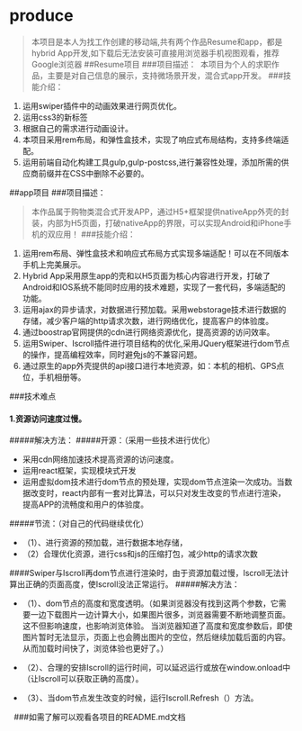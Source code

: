 # produce
>  本项目是本人为找工作创建的移动端,共有两个作品Resume和app，都是hybrid App开发,如下载后无法安装可直接用浏览器手机视图观看，推荐Google浏览器
##Resume项目
###项目描述：
>  本项目为个人的求职作品，主要是对自己信息的展示，支持微场景开发，混合式app开发。
###技能介绍：
1. 运用swiper插件中的动画效果进行网页优化。
2. 运用css3的新标签<audio>增添音乐效果。
3. 根据自己的需求进行动画设计。
4. 本项目采用rem布局，和弹性盒技术，实现了响应式布局结构，支持多终端适配。
5. 运用前端自动化构建工具gulp,gulp-postcss,进行兼容性处理，添加所需的供应商前缀并在CSS中删除不必要的。

##app项目
###项目描述：
>  本作品属于购物类混合式开发APP，通过H5+框架提供nativeApp外壳的封装，内部为H5页面，打破nativeApp的界限，可以实现Android和iPhone手机的双应用！
###技能介绍：
1. 运用rem布局、弹性盒技术和响应式布局方式实现多端适配！可以在不同版本手机上完美展示。
2. Hybrid App采用原生app的壳和以H5页面为核心内容进行开发，打破了Android和IOS系统不能同时应用的技术难题，实现了一套代码，多端适配的功能。
3. 运用ajax的异步请求，对数据进行预加载。采用webstorage技术进行数据的存储，减少客户端的http请求次数，进行网络优化，提高客户的体验度。
4. 通过boostrap官网提供的cdn进行网络资源优化，提高资源的访问效率。
5. 运用Swiper、Iscroll插件进行项目结构的优化,采用JQuery框架进行dom节点的操作，提高编程效率，同时避免js的不兼容问题。
6. 通过原生的app外壳提供的api接口进行本地资源，如：本机的相机、GPS点位，手机相册等。

###技术难点
#### 1.资源访问速度过慢。
#####解决方法：
#####开源：（采用一些技术进行优化）
 - 采用cdn网络加速技术提高资源的访问速度。
 - 运用react框架，实现模块式开发
 - 运用虚拟dom技术进行dom节点的预处理，实现dom节点渲染一次成功。当数据改变时，react内部有一套对比算法，可以只对发生改变的节点进行渲染，提高APP的流畅度和用户的体验度。
 
#####节流：（对自己的代码继续优化）
 - （1）、进行资源的预加载，进行数据本地存储，
 - （2）合理优化资源，进行css和js的压缩打包，减少http的请求次数

####Swiper与Iscroll再dom节点进行渲染时，由于资源加载过慢，Iscroll无法计算出正确的页面高度，使Iscroll没法正常运行。 
#####解决方法：
+ （1）、dom节点的高度和宽度透明。（如果浏览器没有找到这两个参数，它需要一边下载图片一边计算大小，如果图片很多，浏览器需要不断地调整页面。这不但影响速度，也影响浏览体验。 当浏览器知道了高度和宽度参数后，即使图片暂时无法显示，页面上也会腾出图片的空位，然后继续加载后面的内容。从而加载时间快了，浏览体验也更好了。）

+ （2）、合理的安排Iscroll的运行时间，可以延迟运行或放在window.onload中（让Iscroll可以获取正确的高度）。
+ （3）、当dom节点发生改变的时候，运行Iscroll.Refresh（）方法。

  
###如需了解可以观看各项目的README.md文档
